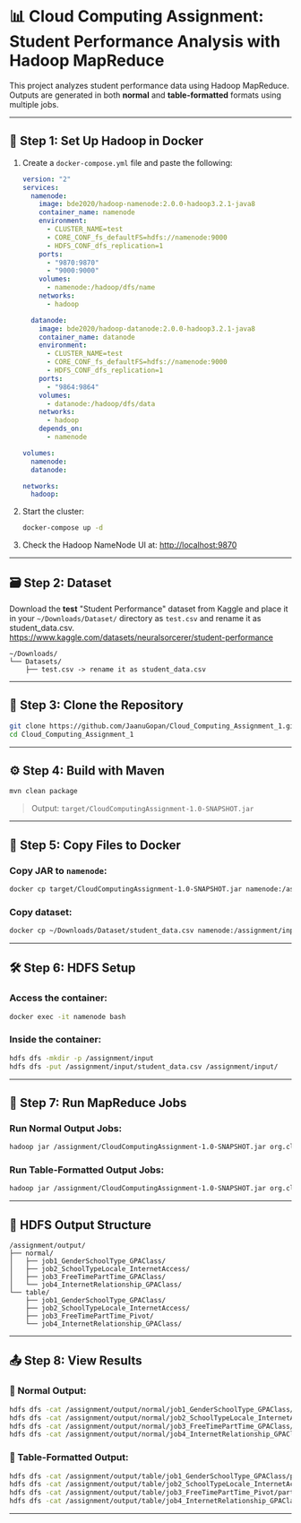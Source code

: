 # 📊 Cloud Computing Assignment: Student Performance Analysis with Hadoop MapReduce

This project analyzes student performance data using Hadoop MapReduce. Outputs are generated in both **normal** and **table-formatted** formats using multiple jobs.

---

## 🐳 Step 1: Set Up Hadoop in Docker

1. Create a `docker-compose.yml` file and paste the following:

    ```yaml
    version: "2"
    services:
      namenode:
        image: bde2020/hadoop-namenode:2.0.0-hadoop3.2.1-java8
        container_name: namenode
        environment:
          - CLUSTER_NAME=test
          - CORE_CONF_fs_defaultFS=hdfs://namenode:9000
          - HDFS_CONF_dfs_replication=1
        ports:
          - "9870:9870"
          - "9000:9000"
        volumes:
          - namenode:/hadoop/dfs/name
        networks:
          - hadoop

      datanode:
        image: bde2020/hadoop-datanode:2.0.0-hadoop3.2.1-java8
        container_name: datanode
        environment:
          - CLUSTER_NAME=test
          - CORE_CONF_fs_defaultFS=hdfs://namenode:9000
          - HDFS_CONF_dfs_replication=1
        ports:
          - "9864:9864"
        volumes:
          - datanode:/hadoop/dfs/data
        networks:
          - hadoop
        depends_on:
          - namenode

    volumes:
      namenode:
      datanode:

    networks:
      hadoop:
    ```

2. Start the cluster:
    ```bash
    docker-compose up -d
    ```

3. Check the Hadoop NameNode UI at: [http://localhost:9870](http://localhost:9870)

---

## 🗃️ Step 2: Dataset

Download the **test** "Student Performance" dataset from Kaggle and place it in your `~/Downloads/Dataset/` directory as `test.csv` and rename it as student_data.csv.
https://www.kaggle.com/datasets/neuralsorcerer/student-performance
```
~/Downloads/
└── Datasets/
    ├── test.csv -> rename it as student_data.csv
```
---

## 🚀 Step 3: Clone the Repository

```bash
git clone https://github.com/JaanuGopan/Cloud_Computing_Assignment_1.git
cd Cloud_Computing_Assignment_1
```

---

## ⚙️ Step 4: Build with Maven

```bash
mvn clean package
```

> Output: `target/CloudComputingAssignment-1.0-SNAPSHOT.jar`

---

## 📁 Step 5: Copy Files to Docker

### Copy JAR to `namenode`:
```bash
docker cp target/CloudComputingAssignment-1.0-SNAPSHOT.jar namenode:/assignment/
```

### Copy dataset:
```bash
docker cp ~/Downloads/Dataset/student_data.csv namenode:/assignment/input/student_data.csv
```

---

## 🛠️ Step 6: HDFS Setup

### Access the container:
```bash
docker exec -it namenode bash
```

### Inside the container:

```bash
hdfs dfs -mkdir -p /assignment/input
hdfs dfs -put /assignment/input/student_data.csv /assignment/input/
```

---

## 🏃 Step 7: Run MapReduce Jobs

### Run Normal Output Jobs:
```bash
hadoop jar /assignment/CloudComputingAssignment-1.0-SNAPSHOT.jar org.cloudcomputing.StudentPerformanceMapReduce /assignment/input/student_data.csv /assignment/output/normal
```

### Run Table-Formatted Output Jobs:
```bash
hadoop jar /assignment/CloudComputingAssignment-1.0-SNAPSHOT.jar org.cloudcomputing.StudentPerformanceMapReduceWithPivot /assignment/input/student_data.csv /assignment/output/table
```

---

## 📂 HDFS Output Structure

```
/assignment/output/
├── normal/
│   ├── job1_GenderSchoolType_GPAClass/
│   ├── job2_SchoolTypeLocale_InternetAccess/
│   ├── job3_FreeTimePartTime_GPAClass/
│   └── job4_InternetRelationship_GPAClass/
└── table/
    ├── job1_GenderSchoolType_GPAClass/
    ├── job2_SchoolTypeLocale_InternetAccess/
    ├── job3_FreeTimePartTime_Pivot/
    └── job4_InternetRelationship_GPAClass/
```

---

## 📤 Step 8: View Results

### 🔹 Normal Output:
```bash
hdfs dfs -cat /assignment/output/normal/job1_GenderSchoolType_GPAClass/part-r-00000
hdfs dfs -cat /assignment/output/normal/job2_SchoolTypeLocale_InternetAccess/part-r-00000
hdfs dfs -cat /assignment/output/normal/job3_FreeTimePartTime_GPAClass/part-r-00000
hdfs dfs -cat /assignment/output/normal/job4_InternetRelationship_GPAClass/part-r-00000
```

### 🔸 Table-Formatted Output:
```bash
hdfs dfs -cat /assignment/output/table/job1_GenderSchoolType_GPAClass/part-r-00000
hdfs dfs -cat /assignment/output/table/job2_SchoolTypeLocale_InternetAccess/part-r-00000
hdfs dfs -cat /assignment/output/table/job3_FreeTimePartTime_Pivot/part-r-00000
hdfs dfs -cat /assignment/output/table/job4_InternetRelationship_GPAClass/part-r-00000
```

---


